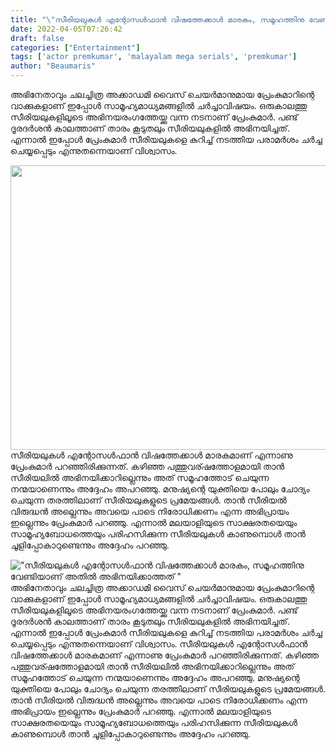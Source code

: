 ```yaml
---
title: "\"സീരിയലുകൾ എന്റോസൾഫാൻ വിഷത്തേക്കാൾ മാരകം, സമൂഹത്തിനു വേണ്ടിയാണ് അതിൽ അഭിനയിക്കാത്തത് \""
date: 2022-04-05T07:26:42
draft: false
categories: ["Entertainment"]
tags: ['actor premkumar', 'malayalam mega serials', 'premkumar']
author: "Beaumaris"
---
```


അഭിനേതാവും ചലച്ചിത്ര അക്കാഡമി വൈസ് ചെയർമാനുമായ പ്രേംകുമാറിന്റെ വാക്കുകളാണ് ഇപ്പോൾ സാമൂഹ്യമാധ്യമങ്ങളിൽ ചർച്ചാവിഷയം. ഒരുകാലത്തു സീരിയലുകളിലൂടെ അഭിനയരംഗത്തേയ്ക്കു വന്ന നടനാണ് പ്രേംകുമാർ. പണ്ട് ദൂരദർശൻ കാലത്താണ് താരം കൂടുതലും സീരിയലുകളിൽ അഭിനയിച്ചത്. എന്നാൽ ഇപ്പോൾ പ്രേംകുമാർ സീരിയലുകളെ കുറിച്ച് നടത്തിയ പരാമർശം ചർച്ച ചെയ്യപ്പെടും എന്നുതന്നെയാണ് വിശ്വാസം.

<img class="wp-image-328412 aligncenter" src="https://cdn.boolokam.com/articles/2022/04/rgrgrrrr.jpg" alt="" width="683" height="455" />സീരിയലുകൾ എന്റോസൾഫാൻ വിഷത്തേക്കാൾ മാരകമാണ്‌ എന്നാണു പ്രേംകുമാർ പറഞ്ഞിരിക്കുന്നത്. കഴിഞ്ഞ പത്തുവര്ഷത്തോളമായി താൻ സീരിയലിൽ അഭിനയിക്കാറില്ലെന്നും അത് സമൂഹത്തോട് ചെയുന്ന നന്മയാണെന്നും അദ്ദേഹം അപറഞ്ഞു. മനുഷ്യന്റെ യുക്തിയെ പോലും ചോദ്യം ചെയുന്ന തരത്തിലാണ് സീരിയലുകളുടെ പ്രമേയങ്ങൾ. താൻ സീരിയൽ വിരുദ്ധൻ അല്ലെന്നും അവയെ പാടെ നിരോധിക്കണം എന്ന അഭിപ്രായം ഇല്ലെന്നും പ്രേംകുമാർ പറഞ്ഞു. എന്നാൽ മലയാളിയുടെ സാക്ഷരതയെയും സാമൂഹ്യബോധത്തെയും പരിഹസിക്കുന്ന സീരിയലുകൾ കാണുമ്പൊൾ താൻ ചൂളിപ്പോകാറുണ്ടെന്നും അദ്ദേഹം പറഞ്ഞു.


!["സീരിയലുകൾ എന്റോസൾഫാൻ വിഷത്തേക്കാൾ മാരകം, സമൂഹത്തിനു വേണ്ടിയാണ് അതിൽ അഭിനയിക്കാത്തത് "](https://cdn.boolokam.com/articles/2022/04/rgrgrrrr.jpg)അഭിനേതാവും ചലച്ചിത്ര അക്കാഡമി വൈസ് ചെയർമാനുമായ പ്രേംകുമാറിന്റെ വാക്കുകളാണ് ഇപ്പോൾ സാമൂഹ്യമാധ്യമങ്ങളിൽ ചർച്ചാവിഷയം. ഒരുകാലത്തു സീരിയലുകളിലൂടെ അഭിനയരംഗത്തേയ്ക്കു വന്ന നടനാണ് പ്രേംകുമാർ. പണ്ട് ദൂരദർശൻ കാലത്താണ് താരം കൂടുതലും സീരിയലുകളിൽ അഭിനയിച്ചത്. എന്നാൽ ഇപ്പോൾ പ്രേംകുമാർ സീരിയലുകളെ കുറിച്ച് നടത്തിയ പരാമർശം ചർച്ച ചെയ്യപ്പെടും എന്നുതന്നെയാണ് വിശ്വാസം. സീരിയലുകൾ എന്റോസൾഫാൻ വിഷത്തേക്കാൾ മാരകമാണ്‌ എന്നാണു പ്രേംകുമാർ പറഞ്ഞിരിക്കുന്നത്. കഴിഞ്ഞ പത്തുവര്ഷത്തോളമായി താൻ സീരിയലിൽ അഭിനയിക്കാറില്ലെന്നും അത് സമൂഹത്തോട് ചെയുന്ന നന്മയാണെന്നും അദ്ദേഹം അപറഞ്ഞു. മനുഷ്യന്റെ യുക്തിയെ പോലും ചോദ്യം ചെയുന്ന തരത്തിലാണ് സീരിയലുകളുടെ പ്രമേയങ്ങൾ. താൻ സീരിയൽ വിരുദ്ധൻ അല്ലെന്നും അവയെ പാടെ നിരോധിക്കണം എന്ന അഭിപ്രായം ഇല്ലെന്നും പ്രേംകുമാർ പറഞ്ഞു. എന്നാൽ മലയാളിയുടെ സാക്ഷരതയെയും സാമൂഹ്യബോധത്തെയും പരിഹസിക്കുന്ന സീരിയലുകൾ കാണുമ്പൊൾ താൻ ചൂളിപ്പോകാറുണ്ടെന്നും അദ്ദേഹം പറഞ്ഞു.
